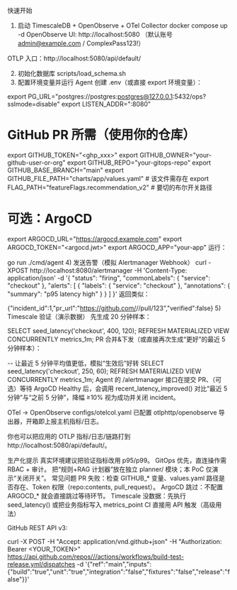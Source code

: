 
快速开始
1) 启动 TimescaleDB + OpenObserve + OTel Collector
docker compose up -d
OpenObserve UI: http://localhost:5080 （默认账号 admin@example.com / ComplexPass123!）

OTLP 入口：http://localhost:5080/api/default/

2) 初始化数据库
scripts/load_schema.sh
3) 配置环境变量并运行 Agent
创建 .env（或直接 export 环境变量）：

export PG_URL="postgres://postgres:postgres@127.0.0.1:5432/ops?sslmode=disable"
export LISTEN_ADDR=":8080"

# GitHub PR 所需（使用你的仓库）
export GITHUB_TOKEN="<ghp_xxx>"
export GITHUB_OWNER="your-github-user-or-org"
export GITHUB_REPO="your-gitops-repo"
export GITHUB_BASE_BRANCH="main"
export GITHUB_FILE_PATH="charts/app/values.yaml"   # 该文件需存在
export FLAG_PATH="featureFlags.recommendation_v2"  # 要切的布尔开关路径

# 可选：ArgoCD
export ARGOCD_URL="https://argocd.example.com"
export ARGOCD_TOKEN="<argocd.jwt>"
export ARGOCD_APP="your-app"
运行：

go run ./cmd/agent
4) 发送告警（模拟 Alertmanager Webhook）
curl -XPOST http://localhost:8080/alertmanager -H 'Content-Type: application/json' -d '{
  "status": "firing",
  "commonLabels": { "service": "checkout" },
  "alerts": [ { "labels": { "service": "checkout" }, "annotations": { "summary": "p95 latency high" } } ]
}'
返回类似：

{"incident_id":1,"pr_url":"https://github.com/<owner>/<repo>/pull/123","verified":false}
5) Timescale 验证（演示数据）
先生成 20 分钟样本：

SELECT seed_latency('checkout', 400, 120);
REFRESH MATERIALIZED VIEW CONCURRENTLY metrics_1m;
PR 合并&下发（或直接再次生成“更好”的最近 5 分钟样本）：

-- 让最近 5 分钟平均值更低，模拟“生效后”好转
SELECT seed_latency('checkout', 250, 60);
REFRESH MATERIALIZED VIEW CONCURRENTLY metrics_1m;
Agent 的 /alertmanager 接口在提交 PR、（可选）等待 ArgoCD Healthy 后，会调用 recent_latency_improved() 对比“最近 5 分钟”与“之前 5 分钟”，降幅 ≥10% 视为成功并关闭 incident。

OTel → OpenObserve
configs/otelcol.yaml 已配置 otlphttp/openobserve 导出器，开箱即上报主机指标/日志。

你也可以把应用的 OTLP 指标/日志/链路打到 http://localhost:5080/api/default/。

生产化提示
真实环境建议把验证指标改用 p95/p99。
GitOps 优先，直连操作需 RBAC + 审计。
把“规则+RAG 计划器”放在独立 planner/ 模块；本 PoC 仅演示“关闭开关”。
常见问题
PR 失败：检查 GITHUB_* 变量、values.yaml 路径是否存在、Token 权限（repo:contents, pull_request）。
ArgoCD 跳过：不配置 ARGOCD_* 就会直接跳过等待环节。
Timescale 没数据：先执行 seed_latency() 或把业务指标写入 metrics_point
CI
直接用 API 触发（高级用法）

GitHub REST API v3:

curl -X POST
-H "Accept: application/vnd.github+json"
-H "Authorization: Bearer <YOUR_TOKEN>"
https://api.github.com/repos///actions/workflows/build-test-release.yml/dispatches
-d '{"ref":"main","inputs":{"build":"true","unit":"true","integration":"false","fixtures":"false","release":"false"}}'
